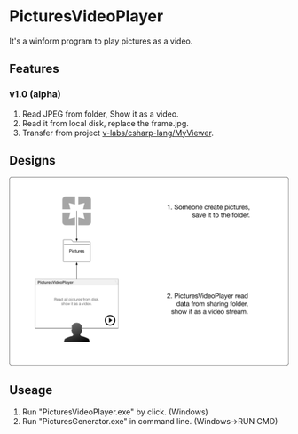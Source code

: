 PicturesVideoPlayer
============================

It's a winform program to play pictures as a video.

Features
----------------------------

### v1.0 (alpha)

1. Read JPEG from folder, Show it as a video.
2. Read it from local disk, replace the frame.jpg.
3. Transfer from project [v-labs/csharp-lang/MyViewer](https://github.com/volnet/v-labs/tree/master/csharp-lang/MyViewer).

Designs
----------------------------

![Figure](docs/design/principle.png)

Useage
----------------------------

1. Run "PicturesVideoPlayer.exe" by click. (Windows)
2. Run "PicturesGenerator.exe" in command line. (Windows->RUN CMD)